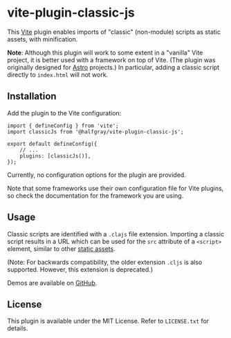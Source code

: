 # vite-plugin-classic-js

This [Vite](https://vitejs.dev/) plugin enables imports of "classic" (non-module) scripts as static assets, with minification.

**Note**: Although this plugin will work to some extent in a "vanilla" Vite project, it is better used with a framework on top of Vite. (The plugin was originally designed for [Astro](https://astro.build/) projects.) In particular, adding a classic script directly to `index.html` will not work.

## Installation

Add the plugin to the Vite configuration:

```
import { defineConfig } from 'vite';
import classicJs from '@halfgray/vite-plugin-classic-js';

export default defineConfig({
	// ...
	plugins: [classicJs()],
});
```

Currently, no configuration options for the plugin are provided.

Note that some frameworks use their own configuration file for Vite plugins, so check the documentation for the framework you are using.

## Usage

Classic scripts are identified with a `.clajs` file extension. Importing a classic script results in a URL which can be used for the `src` attribute of a `<script>` element, similar to other [static assets](https://vitejs.dev/guide/assets.html).

(Note: For backwards compatibility, the older extension `.cljs` is also supported. However, this extension is deprecated.)

Demos are available on [GitHub](https://github.com/jack126guy/vite-plugin-classic-js/tree/main/demos).

## License

This plugin is available under the MIT License. Refer to `LICENSE.txt` for details.